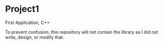 # Project1
First Application, C++

To prevent confusion, this repository will not contain the library as I did not write, design, or modify that.
